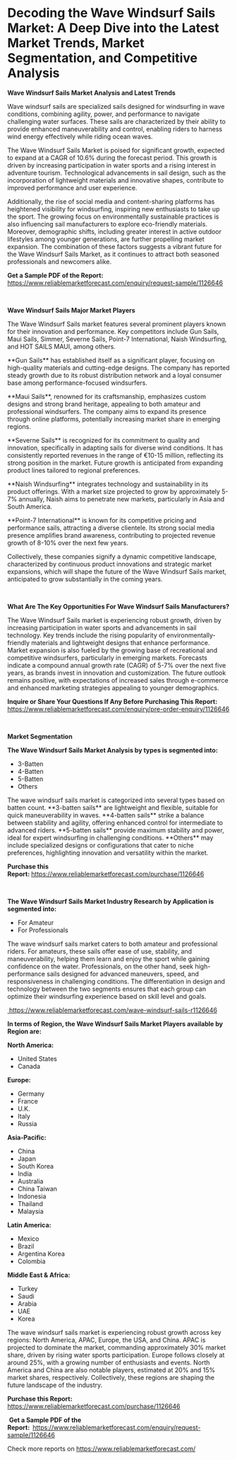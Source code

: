 <p><h1>Decoding the Wave Windsurf Sails Market: A Deep Dive into the Latest Market Trends, Market Segmentation, and Competitive Analysis</h1></p><p><strong>Wave Windsurf Sails Market Analysis and Latest Trends</strong></p>
<p><p>Wave windsurf sails are specialized sails designed for windsurfing in wave conditions, combining agility, power, and performance to navigate challenging water surfaces. These sails are characterized by their ability to provide enhanced maneuverability and control, enabling riders to harness wind energy effectively while riding ocean waves.</p><p>The Wave Windsurf Sails Market is poised for significant growth, expected to expand at a CAGR of 10.6% during the forecast period. This growth is driven by increasing participation in water sports and a rising interest in adventure tourism. Technological advancements in sail design, such as the incorporation of lightweight materials and innovative shapes, contribute to improved performance and user experience. </p><p>Additionally, the rise of social media and content-sharing platforms has heightened visibility for windsurfing, inspiring new enthusiasts to take up the sport. The growing focus on environmentally sustainable practices is also influencing sail manufacturers to explore eco-friendly materials. Moreover, demographic shifts, including greater interest in active outdoor lifestyles among younger generations, are further propelling market expansion. The combination of these factors suggests a vibrant future for the Wave Windsurf Sails Market, as it continues to attract both seasoned professionals and newcomers alike.</p></p>
<p><strong>Get a Sample PDF of the Report:&nbsp;</strong> <a href="https://www.reliablemarketforecast.com/enquiry/request-sample/1126646?utm_campaign=2219&utm_medium=2&utm_source=Github&utm_content=ia&utm_term=09022025&utm_id=wave-windsurf-sails">https://www.reliablemarketforecast.com/enquiry/request-sample/1126646</a></p>
<p>&nbsp;</p>
<p><strong>Wave Windsurf Sails Major Market Players</strong></p>
<p><p>The Wave Windsurf Sails market features several prominent players known for their innovation and performance. Key competitors include Gun Sails, Maui Sails, Simmer, Severne Sails, Point-7 International, Naish Windsurfing, and HOT SAILS MAUI, among others.</p><p>**Gun Sails** has established itself as a significant player, focusing on high-quality materials and cutting-edge designs. The company has reported steady growth due to its robust distribution network and a loyal consumer base among performance-focused windsurfers.</p><p>**Maui Sails**, renowned for its craftsmanship, emphasizes custom designs and strong brand heritage, appealing to both amateur and professional windsurfers. The company aims to expand its presence through online platforms, potentially increasing market share in emerging regions.</p><p>**Severne Sails** is recognized for its commitment to quality and innovation, specifically in adapting sails for diverse wind conditions. It has consistently reported revenues in the range of €10-15 million, reflecting its strong position in the market. Future growth is anticipated from expanding product lines tailored to regional preferences.</p><p>**Naish Windsurfing** integrates technology and sustainability in its product offerings. With a market size projected to grow by approximately 5-7% annually, Naish aims to penetrate new markets, particularly in Asia and South America.</p><p>**Point-7 International** is known for its competitive pricing and performance sails, attracting a diverse clientele. Its strong social media presence amplifies brand awareness, contributing to projected revenue growth of 8-10% over the next few years.</p><p>Collectively, these companies signify a dynamic competitive landscape, characterized by continuous product innovations and strategic market expansions, which will shape the future of the Wave Windsurf Sails market, anticipated to grow substantially in the coming years.</p></p>
<p>&nbsp;</p>
<p><strong>What Are The Key Opportunities For Wave Windsurf Sails Manufacturers?</strong></p>
<p><p>The Wave Windsurf Sails market is experiencing robust growth, driven by increasing participation in water sports and advancements in sail technology. Key trends include the rising popularity of environmentally-friendly materials and lightweight designs that enhance performance. Market expansion is also fueled by the growing base of recreational and competitive windsurfers, particularly in emerging markets. Forecasts indicate a compound annual growth rate (CAGR) of 5-7% over the next five years, as brands invest in innovation and customization. The future outlook remains positive, with expectations of increased sales through e-commerce and enhanced marketing strategies appealing to younger demographics.</p></p>
<p><strong>Inquire or Share Your Questions If Any Before Purchasing This Report:</strong> <a href="https://www.reliablemarketforecast.com/enquiry/pre-order-enquiry/1126646?utm_campaign=2219&utm_medium=2&utm_source=Github&utm_content=ia&utm_term=09022025&utm_id=wave-windsurf-sails">https://www.reliablemarketforecast.com/enquiry/pre-order-enquiry/1126646</a></p>
<p>&nbsp;</p>
<p><strong>Market Segmentation</strong></p>
<p><strong>The Wave Windsurf Sails Market Analysis by types is segmented into:</strong></p>
<p><ul><li>3-Batten</li><li>4-Batten</li><li>5-Batten</li><li>Others</li></ul></p>
<p><p>The wave windsurf sails market is categorized into several types based on batten count. **3-batten sails** are lightweight and flexible, suitable for quick maneuverability in waves. **4-batten sails** strike a balance between stability and agility, offering enhanced control for intermediate to advanced riders. **5-batten sails** provide maximum stability and power, ideal for expert windsurfing in challenging conditions. **Others** may include specialized designs or configurations that cater to niche preferences, highlighting innovation and versatility within the market.</p></p>
<p><strong>Purchase this Report:&nbsp;</strong><a href="https://www.reliablemarketforecast.com/purchase/1126646?utm_campaign=2219&utm_medium=2&utm_source=Github&utm_content=ia&utm_term=09022025&utm_id=wave-windsurf-sails">https://www.reliablemarketforecast.com/purchase/1126646</a></p>
<p>&nbsp;</p>
<p><strong>The Wave Windsurf Sails Market Industry Research by Application is segmented into:</strong></p>
<p><ul><li>For Amateur</li><li>For Professionals</li></ul></p>
<p><p>The wave windsurf sails market caters to both amateur and professional riders. For amateurs, these sails offer ease of use, stability, and maneuverability, helping them learn and enjoy the sport while gaining confidence on the water. Professionals, on the other hand, seek high-performance sails designed for advanced maneuvers, speed, and responsiveness in challenging conditions. The differentiation in design and technology between the two segments ensures that each group can optimize their windsurfing experience based on skill level and goals.</p></p>
<p><a href="https://www.reliablemarketforecast.com/wave-windsurf-sails-r1126646?utm_campaign=2219&utm_medium=2&utm_source=Github&utm_content=ia&utm_term=09022025&utm_id=wave-windsurf-sails">&nbsp;https://www.reliablemarketforecast.com/wave-windsurf-sails-r1126646</a></p>
<p><strong>In terms of Region, the Wave Windsurf Sails Market Players available by Region are:</strong></p>
<p>
    <p> <strong> North America: </strong>
        <ul>
            <li>United States</li>
            <li>Canada</li>
        </ul>
        </p> 
    <p> <strong> Europe: </strong>
        <ul>
            <li>Germany</li>
            <li>France</li>
            <li>U.K.</li>
            <li>Italy</li>
            <li>Russia</li>
        </ul>
        </p> 
    <p> <strong> Asia-Pacific: </strong>
        <ul>
            <li>China</li>
            <li>Japan</li>
            <li>South Korea</li>
            <li>India</li>
            <li>Australia</li>
            <li>China Taiwan</li>
            <li>Indonesia</li>
            <li>Thailand</li>
            <li>Malaysia</li>
        </ul>
        </p> 
    <p> <strong> Latin America: </strong>
        <ul>
            <li>Mexico</li>
            <li>Brazil</li>
            <li>Argentina Korea</li>
            <li>Colombia</li>
        </ul>
        </p> 
    <p> <strong> Middle East & Africa: </strong>
        <ul>
            <li>Turkey</li>
            <li>Saudi</li>
            <li>Arabia</li>
            <li>UAE</li>
            <li>Korea</li>
        </ul>
    </p>
    </p>
<p><p>The wave windsurf sails market is experiencing robust growth across key regions: North America, APAC, Europe, the USA, and China. APAC is projected to dominate the market, commanding approximately 30% market share, driven by rising water sports participation. Europe follows closely at around 25%, with a growing number of enthusiasts and events. North America and China are also notable players, estimated at 20% and 15% market shares, respectively. Collectively, these regions are shaping the future landscape of the industry.</p></p>
<p><strong>Purchase this Report: </strong><a href="https://www.reliablemarketforecast.com/purchase/1126646?utm_campaign=2219&utm_medium=2&utm_source=Github&utm_content=ia&utm_term=09022025&utm_id=wave-windsurf-sails">https://www.reliablemarketforecast.com/purchase/1126646</a></p>
<p>&nbsp;<strong>Get a Sample PDF of the Report:&nbsp;&nbsp;</strong><a href="https://www.reliablemarketforecast.com/enquiry/request-sample/1126646?utm_campaign=2219&utm_medium=2&utm_source=Github&utm_content=ia&utm_term=09022025&utm_id=wave-windsurf-sails">https://www.reliablemarketforecast.com/enquiry/request-sample/1126646</a></p>
<p><strong></strong></p>
<p>Check more reports on <a href="https://www.reliablemarketforecast.com/?utm_campaign=2219&utm_medium=2&utm_source=Github&utm_content=ia&utm_term=09022025&utm_id=wave-windsurf-sails">https://www.reliablemarketforecast.com/</a></p>